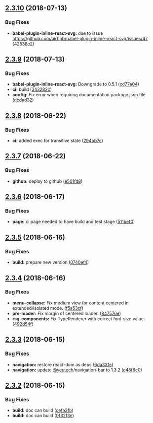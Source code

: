 ## [2.3.10](https://github.com/yeutech-lab/rollup-umd-documentation/compare/v2.3.9...v2.3.10) (2018-07-13)


### Bug Fixes

* **babel-plugin-inline-react-svg:** due to issue https://github.com/airbnb/babel-plugin-inline-react-svg/issues/47 ([42538e2](https://github.com/yeutech-lab/rollup-umd-documentation/commit/42538e2))

## [2.3.9](https://github.com/yeutech-lab/rollup-umd-documentation/compare/v2.3.8...v2.3.9) (2018-07-13)


### Bug Fixes

* **babel-plugin-inline-react-svg:** Downgrade to 0.5.1 ([cd77a04](https://github.com/yeutech-lab/rollup-umd-documentation/commit/cd77a04))
* **ci:** build ([343282c](https://github.com/yeutech-lab/rollup-umd-documentation/commit/343282c))
* **config:** Fix error when requiring documentation package.json file ([dcdad32](https://github.com/yeutech-lab/rollup-umd-documentation/commit/dcdad32))

## [2.3.8](https://module.kopaxgroup.com/dev-tools/rollup-documentation/compare/v2.3.7...v2.3.8) (2018-06-22)


### Bug Fixes

* **ci:** added exec for transitive state ([294bb7c](https://module.kopaxgroup.com/dev-tools/rollup-documentation/commit/294bb7c))

## [2.3.7](https://module.kopaxgroup.com/dev-tools/rollup-documentation/compare/v2.3.6...v2.3.7) (2018-06-22)


### Bug Fixes

* **github:** deploy to github ([e501fd8](https://module.kopaxgroup.com/dev-tools/rollup-documentation/commit/e501fd8))

## [2.3.6](https://module.kopaxgroup.com/dev-tools/rollup-documentation/compare/v2.3.5...v2.3.6) (2018-06-17)


### Bug Fixes

* **page:** ci page needed to have build and test stage ([511bef0](https://module.kopaxgroup.com/dev-tools/rollup-documentation/commit/511bef0))

## [2.3.5](https://module.kopaxgroup.com/dev-tools/rollup-documentation/compare/v2.3.4...v2.3.5) (2018-06-16)


### Bug Fixes

* **build:** prepare new version ([0740ef4](https://module.kopaxgroup.com/dev-tools/rollup-documentation/commit/0740ef4))

## [2.3.4](https://module.kopaxgroup.com/dev-tools/rollup-documentation/compare/v2.3.3...v2.3.4) (2018-06-16)


### Bug Fixes

* **menu-collapse:** Fix medium view for content centered in extended/isolated mode. ([f5a53cf](https://module.kopaxgroup.com/dev-tools/rollup-documentation/commit/f5a53cf))
* **pre-loader:** Fix margin of centered loader. ([847576e](https://module.kopaxgroup.com/dev-tools/rollup-documentation/commit/847576e))
* **rsg-components:** Fix TypeRenderer with correct font-size value. ([492d54f](https://module.kopaxgroup.com/dev-tools/rollup-documentation/commit/492d54f))

## [2.3.3](https://module.kopaxgroup.com/dev-tools/rollup-documentation/compare/v2.3.2...v2.3.3) (2018-06-15)


### Bug Fixes

* **navigation:** restore react-dom as deps ([6da331e](https://module.kopaxgroup.com/dev-tools/rollup-documentation/commit/6da331e))
* **navigation:** update [@yeutech](https://module.kopaxgroup.com/yeutech)/navigation-bar to 1.3.2 ([c48f6c0](https://module.kopaxgroup.com/dev-tools/rollup-documentation/commit/c48f6c0))

## [2.3.2](https://module.kopaxgroup.com/dev-tools/rollup-documentation/compare/v2.3.1...v2.3.2) (2018-06-15)


### Bug Fixes

* **build:** doc can build ([cefa3fb](https://module.kopaxgroup.com/dev-tools/rollup-documentation/commit/cefa3fb))
* **build:** doc can build ([0f32f3e](https://module.kopaxgroup.com/dev-tools/rollup-documentation/commit/0f32f3e))
